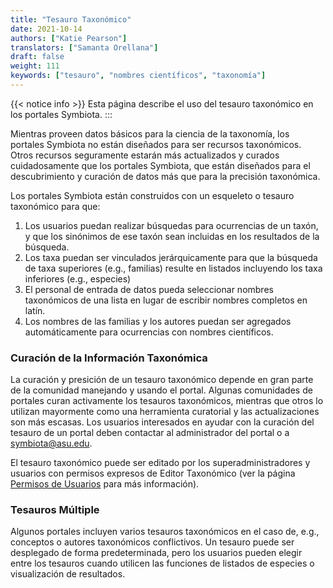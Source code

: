 ```yaml
---
title: "Tesauro Taxonómico"
date: 2021-10-14
authors: ["Katie Pearson"]
translators: ["Samanta Orellana"]
draft: false
weight: 111
keywords: ["tesauro", "nombres científicos", "taxonomía"]
---
```


{{< notice info >}}
Esta página describe el uso del tesauro taxonómico en los portales Symbiota.
:::

Mientras proveen datos básicos para la ciencia de la taxonomía, los portales Symbiota no están diseñados para ser recursos taxonómicos. Otros recursos seguramente estarán más actualizados y curados cuidadosamente que los portales Symbiota, que están diseñados para el descubrimiento y curación de datos más que para la precisión taxonómica.

Los portales Symbiota están construidos con un esqueleto o tesauro taxonómico para que:

1. Los usuarios puedan realizar búsquedas para ocurrencias de un taxón, y que los sinónimos de ese taxón sean incluidas en los resultados de la búsqueda.
2. Los taxa puedan ser vinculados jerárquicamente para que la búsqueda de taxa superiores (e.g., familias) resulte en listados incluyendo los taxa inferiores (e.g., especies)
3. El personal de entrada de datos pueda seleccionar nombres taxonómicos de una lista en lugar de escribir nombres completos en latín.
4. Los nombres de las familias y los autores puedan ser agregados automáticamente para ocurrencias con nombres científicos.

### Curación de la Información Taxonómica

La curación y presición de un tesauro taxonómico depende en gran parte de la comunidad manejando y usando el portal. Algunas comunidades de portales curan activamente los tesauros taxonómicos, mientras que otros lo utilizan mayormente como una herramienta curatorial y las actualizaciones son más escasas. Los usuarios interesados en ayudar con la curación del tesauro de un portal deben contactar al administrador del portal o a [symbiota@asu.edu](mailto:symbiota@asu.edu).

El tesauro taxonómico puede ser editado por los superadministradores y usuarios con permisos expresos de Editor Taxonómico (ver la página [Permisos de Usuarios](http://localhost:1313/symbiota-docs/es/user/permissions/) para más información).

### Tesauros Múltiple

Algunos portales incluyen varios tesauros taxonómicos en el caso de, e.g., conceptos o autores taxonómicos conflictivos. Un tesauro puede ser desplegado de forma predeterminada, pero los usuarios pueden elegir entre los tesauros cuando utilicen las funciones de listados de especies o visualización de resultados.
